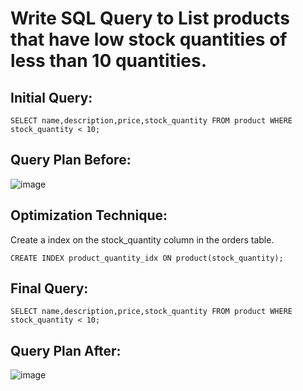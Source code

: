 # Write SQL Query to List products that have low stock quantities of less than 10 quantities.
## Initial Query:
```
SELECT name,description,price,stock_quantity FROM product WHERE stock_quantity < 10;
```
## Query Plan Before:
![image](https://github.com/Gioushy/E-Commerce/assets/105521854/2128a8fd-de07-4ef4-bfe0-b70e87f856d6)

## Optimization Technique:
Create a index on the stock_quantity column in the orders table.
```
CREATE INDEX product_quantity_idx ON product(stock_quantity);
```
## Final Query:
```
SELECT name,description,price,stock_quantity FROM product WHERE stock_quantity < 10;
```

## Query Plan After:
![image](https://github.com/Gioushy/E-Commerce/assets/105521854/e0dc1aa6-3c81-4800-bfcb-a0e5fa3f7f1f)
